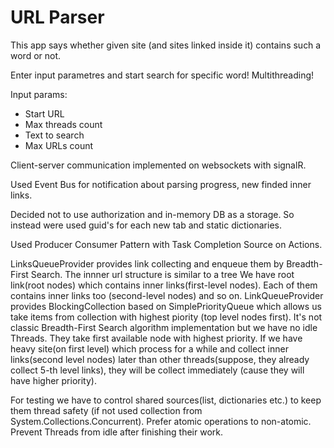 # URL Parser

This app says whether given site (and sites linked inside it) contains such a word or not.

Enter input parametres and start search for specific word! Multithreading!

Input params:

  - Start URL
  - Max threads count
  - Text to search
  - Max URLs count

Client-server communication implemented on websockets with signalR. 

Used Event Bus for notification about parsing progress, new finded inner links.

Decided not to use authorization and in-memory DB as a storage. So instead were used guid's for each new tab and static dictionaries.

Used Producer Consumer Pattern with Task Completion Source on Actions.

LinksQueueProvider provides link collecting and enqueue them by Breadth-First Search. The innner url structure is similar to a tree We have root link(root nodes) which contains inner links(first-level nodes). Each of them contains inner links too (second-level nodes) and so on. LinkQueueProvider provides BlockingCollection based on SimplePriorityQueue which allows us take items from collection with highest piority (top level nodes first). It's not classic Breadth-First Search algorithm implementation but we have no idle Threads. They take first available  node with highest priority. If we have heavy site(on first level) which process for a while and collect inner links(second level nodes) later than other threads(suppose, they already collect 5-th level links), they will be collect immediately (cause they will have higher priority).

For testing we have to control shared sources(list, dictionaries etc.) to keep them thread safety (if not used collection from System.Collections.Concurrent). Prefer atomic operations to non-atomic. Prevent Threads from idle after finishing their work.
